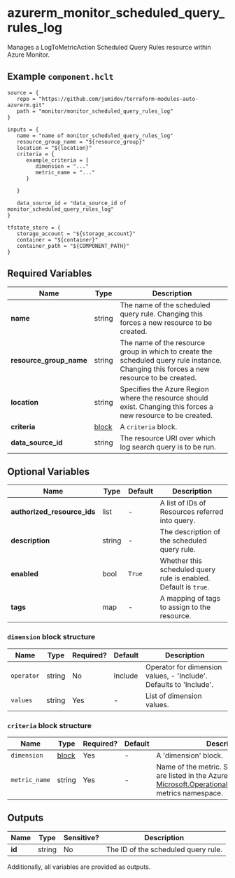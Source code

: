# azurerm_monitor_scheduled_query_rules_log

Manages a LogToMetricAction Scheduled Query Rules resource within Azure Monitor.

## Example `component.hclt`

```hcl
source = {
   repo = "https://github.com/jumidev/terraform-modules-auto-azurerm.git" 
   path = "monitor/monitor_scheduled_query_rules_log" 
}

inputs = {
   name = "name of monitor_scheduled_query_rules_log" 
   resource_group_name = "${resource_group}" 
   location = "${location}" 
   criteria = {
      example_criteria = {
         dimension = "..."   
         metric_name = "..."   
      }
  
   }
 
   data_source_id = "data_source_id of monitor_scheduled_query_rules_log" 
}

tfstate_store = {
   storage_account = "${storage_account}" 
   container = "${container}" 
   container_path = "${COMPONENT_PATH}" 
}

```

## Required Variables

| Name | Type |  Description |
| ---- | --------- |  ----------- |
| **name** | string |  The name of the scheduled query rule. Changing this forces a new resource to be created. | 
| **resource_group_name** | string |  The name of the resource group in which to create the scheduled query rule instance. Changing this forces a new resource to be created. | 
| **location** | string |  Specifies the Azure Region where the resource should exist. Changing this forces a new resource to be created. | 
| **criteria** | [block](#criteria-block-structure) |  A `criteria` block. | 
| **data_source_id** | string |  The resource URI over which log search query is to be run. | 

## Optional Variables

| Name | Type |  Default  |  Description |
| ---- | --------- |  ----------- | ----------- |
| **authorized_resource_ids** | list |  -  |  A list of IDs of Resources referred into query. | 
| **description** | string |  -  |  The description of the scheduled query rule. | 
| **enabled** | bool |  `True`  |  Whether this scheduled query rule is enabled. Default is `true`. | 
| **tags** | map |  -  |  A mapping of tags to assign to the resource. | 

### `dimension` block structure

| Name | Type | Required? | Default | Description |
| ---- | ---- | --------- | ------- | ----------- |
| `operator` | string | No | Include | Operator for dimension values, - 'Include'. Defaults to 'Include'. |
| `values` | string | Yes | - | List of dimension values. |

### `criteria` block structure

| Name | Type | Required? | Default | Description |
| ---- | ---- | --------- | ------- | ----------- |
| `dimension` | [block](#criteria-block-structure) | Yes | - | A 'dimension' block. |
| `metric_name` | string | Yes | - | Name of the metric. Supported metrics are listed in the Azure Monitor [Microsoft.OperationalInsights/workspaces](https://docs.microsoft.com/azure/azure-monitor/platform/metrics-supported#microsoftoperationalinsightsworkspaces) metrics namespace. |



## Outputs

| Name | Type | Sensitive? | Description |
| ---- | ---- | --------- | --------- |
| **id** | string | No  | The ID of the scheduled query rule. | 

Additionally, all variables are provided as outputs.
